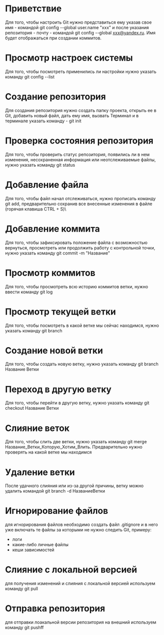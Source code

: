 # Приветствие

Для того, чтобы настроить Git нужно представиться ему указав свое имя - командой git config --global user.name "xxx" и после указания репозитория - почту - командой git config --global xxx@yandex.ru. Имя будет отображаться при создании коммитов.

# Просмотр настроек системы

Для того, чтобы посмотреть применились ли настройки нужно указать команду git config --list

# Cоздание репозитория

Для создания репозитория нужно создать папку проекта, открыть ее в Git, добавить новый файл, дать ему имя, вызвать Терминал и в терминале указать команду - git init

# Проверка состояния репозитория

Для того, чтобы проверить статус репозитория, появились ли в нем изменения, несохраненная информация или неотслеживаемые файлы, нужно указать команду git status

# Добавление файла

Для того, чтобы файл начал отслеживаться, нужно прописать команду git add, предварительно сохранив все внесенные изменения в файле (горячая клавиша CTRL + S)\

# Добавление коммита

Для того, чтобы зафиксировать положение файла с возможностью вернуться, просмотреть или продолжить работу с контрольной точки, нужно указать команду git commit -m "Название"

# Просмотр коммитов

Для того, чтобы просмотреть всю историю коммитов ветки, нужно ввести команду git log

# Просмотр текущей ветки

Для того, чтобы посмотреть в какой ветке мы сейчас находимся, нужно указать команду git branch

# Создание новой ветки

Для того, чтобы создать новую ветку, нужно указать команду git branch Название Ветки

# Переход в другую ветку

Для того, чтобы перейти в другую ветку, нужно указать команду git checkout Название Ветки

# Слияние веток

Для того, чтобы слить две ветки, нужно указать команду git merge Название_Ветки_Которую_Хотим_Влить. Предварительно нужно проверять на какой ветке мы находимся

# Удаление ветки

После удачного слияния или из-за другой причины, ветку можно удалить командой git branch -d НазваниеВетки

# Игнорирование файлов

для игнорирования файлов необходимо создать файл .gitignore и в него уже включать те файлы за которыми не нужно следить Git, примеру:

* логи
* какие-либо личные файлы
* кеши зависимостей

# Слияние с локальной версией

для получения изменений и слияния с локальной версией используем команду git pull

# Отправка репозитория 

для отправки лоакальной версии репозитория на внешний используем команду git pushff